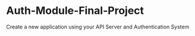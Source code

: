 # Auth-Module-Final-Project
Create a new application using your API Server and Authentication System
